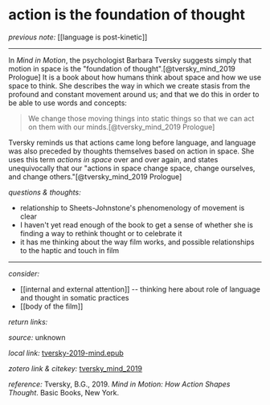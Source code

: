 # action is the foundation of thought

_previous note:_ [[language is post-kinetic]]

---

In _Mind in Motion_, the psychologist Barbara Tversky suggests simply that motion in space is the "foundation of thought".[@tversky_mind_2019 Prologue] It is a book about how humans think about space and how we use space to think. She describes the way in which we create stasis from the profound and constant movement around us; and that we do this in order to be able to use words and concepts:

>We change those moving things into static things so that we can act on them with our minds.[@tversky_mind_2019 Prologue]

Tversky reminds us that actions came long before language, and language was also preceded by thoughts themselves based on action in space. She uses this term _actions in space_ over and over again, and states unequivocally that our "actions in space change space, change ourselves, and change others."[@tversky_mind_2019 Prologue] 


_questions & thoughts:_

- relationship to Sheets-Johnstone's phenomenology of movement is clear  
- I haven't yet read enough of the book to get a sense of whether she is finding a way to rethink thought or to celebrate it
- it has me thinking about the way film works, and possible relationships to the haptic and touch in film

--- 

_consider:_ 

- [[internal and external attention]] -- thinking here about role of language and thought in somatic practices
- [[body of the film]]

_return links:_


_source:_ unknown      

_local link:_ [tversky-2019-mind.epub](hook://file/lJKEhikwF?p=RHJvcGJveC9iaWJsaW9ncmFwaHkgcGRmcw==&n=tversky-2019-mind.epub)

_zotero link & citekey:_ [tversky_mind_2019](zotero://select/items/1_7QTEQ9IT)

_reference:_ Tversky, B.G., 2019. _Mind in Motion: How Action Shapes Thought_. Basic Books, New York.

